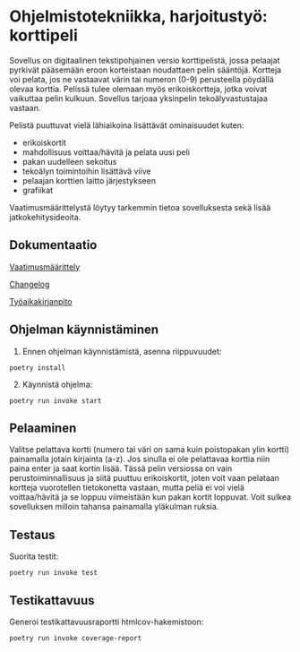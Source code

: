 # Ohjelmistotekniikka, harjoitustyö: korttipeli

Sovellus on digitaalinen tekstipohjainen versio korttipelistä, jossa pelaajat pyrkivät pääsemään eroon korteistaan noudattaen pelin sääntöjä. Kortteja voi pelata, jos ne vastaavat värin tai numeron (0-9) perusteella pöydällä olevaa korttia. Pelissä tulee olemaan myös erikoiskortteja, jotka voivat vaikuttaa pelin kulkuun. Sovellus tarjoaa yksinpelin tekoälyvastustajaa vastaan.

Pelistä puuttuvat vielä lähiaikoina lisättävät ominaisuudet kuten:
- erikoiskortit
- mahdollisuus voittaa/hävitä ja pelata uusi peli
- pakan uudelleen sekoitus
- tekoälyn toimintoihin lisättävä viive
- pelaajan korttien laitto järjestykseen
- grafiikat

Vaatimusmäärittelystä löytyy tarkemmin tietoa sovelluksesta sekä lisää jatkokehitysideoita. 

## Dokumentaatio

[Vaatimusmäärittely](https://github.com/honjen/ot-harjoitustyo/blob/main/dokumentaatio/vaatimusmaarittely.md)

[Changelog](https://github.com/honjen/ot-harjoitustyo/blob/main/dokumentaatio/changelog.md)

[Työaikakirjanpito](https://github.com/honjen/ot-harjoitustyo/blob/main/dokumentaatio/tuntikirjanpito.md)


## Ohjelman käynnistäminen

1. Ennen ohjelman käynnistämistä, asenna riippuvuudet:

```
poetry install
```

2. Käynnistä ohjelma:

```
poetry run invoke start
```

## Pelaaminen

Valitse pelattava kortti (numero tai väri on sama kuin poistopakan ylin kortti) painamalla jotain kirjainta (a-z). Jos sinulla ei ole pelattavaa korttia niin paina enter ja saat kortin lisää. Tässä pelin versiossa on vain perustoiminnallisuus ja siitä puuttuu erikoiskortit, joten voit vaan pelataan kortteja vuorotellen tietokonetta vastaan, mutta peliä ei voi vielä voittaa/hävitä ja se loppuu viimeistään kun pakan kortit loppuvat. Voit sulkea sovelluksen milloin tahansa painamalla yläkulman ruksia.

## Testaus

Suorita testit:

```
poetry run invoke test
```

## Testikattavuus

Generoi testikattavuusraportti htmlcov-hakemistoon:

```
poetry run invoke coverage-report
```





